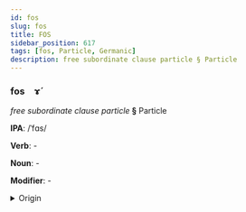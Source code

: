 ```yaml
---
id: fos
slug: fos
title: FOS
sidebar_position: 617
tags: [fos, Particle, Germanic]
description: free subordinate clause particle § Particle
---
```


### fos&emsp;<span kind="abugida">ɤ́</span>

*free subordinate clause particle* **§** Particle

**IPA**: /ˈfɑs/

**Verb**: -

**Noun**: -

**Modifier**: -

<details>
    <summary>Origin</summary>
    German was /vas/<br/>
    <em>Germanic Language Family</em>
</details>